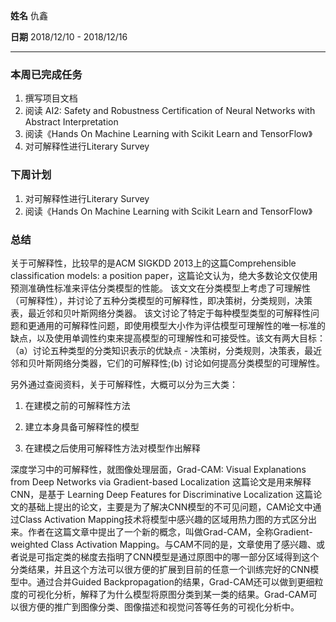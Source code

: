 **姓名** 仇鑫

**日期** 2018/12/10 - 2018/12/16

---

### 本周已完成任务

1. 撰写项目文档
2. 阅读 AI2: Safety and Robustness Certification of Neural
   Networks with Abstract Interpretation
3. 阅读《Hands On Machine Learning with Scikit Learn and TensorFlow》
4. 对可解释性进行Literary Survey

### 下周计划

1. 对可解释性进行Literary Survey
2. 阅读《Hands On Machine Learning with Scikit Learn and TensorFlow》

### 总结

关于可解释性，比较早的是ACM SIGKDD 2013上的这篇Comprehensible classification models: a position paper，这篇论文认为，绝大多数论文仅使用预测准确性标准来评估分类模型的性能。 该文文在分类模型上考虑了可理解性（可解释性），并讨论了五种分类模型的可解释性，即决策树，分类规则，决策表，最近邻和贝叶斯网络分类器。 该文讨论了特定于每种模型类型的可解释性问题和更通用的可解释性问题，即使用模型大小作为评估模型可理解性的唯一标准的缺点，以及使用单调性约束来提高模型的可理解性和可接受性。该文有两大目标：（a）讨论五种类型的分类知识表示的优缺点 - 决策树，分类规则，决策表，最近邻和贝叶斯网络分类器，它们的可解释性;(b) 讨论如何提高分类模型的可理解性。

另外通过查阅资料，关于可解释性，大概可以分为三大类：

1. 在建模之前的可解释性方法

2. 建立本身具备可解释性的模型

3. 在建模之后使用可解释性方法对模型作出解释



深度学习中的可解释性，就图像处理层面，Grad-CAM:
Visual Explanations from Deep Networks via Gradient-based Localization 这篇论文是用来解释CNN，是基于 Learning Deep Features for Discriminative Localization 这篇论文的基础上提出的论文，主要是为了解决CNN模型的不可见问题，CAM论文中通过Class Activation Mapping技术将模型中感兴趣的区域用热力图的方式区分出来。作者在这篇文章中提出了一个新的概念，叫做Grad-CAM，全称Gradient-weighted Class Activation Mapping。与CAM不同的是，文章使用了感兴趣、或者说是可指定类的梯度去指明了CNN模型是通过原图中的哪一部分区域得到这个分类结果，并且这个方法可以很方便的扩展到目前的任意一个训练完好的CNN模型中。通过合并Guided Backpropagation的结果，Grad-CAM还可以做到更细粒度的可视化分析，解释了为什么模型将原图分类到某一类的结果。Grad-CAM可以很方便的推广到图像分类、图像描述和视觉问答等任务的可视化分析中。

